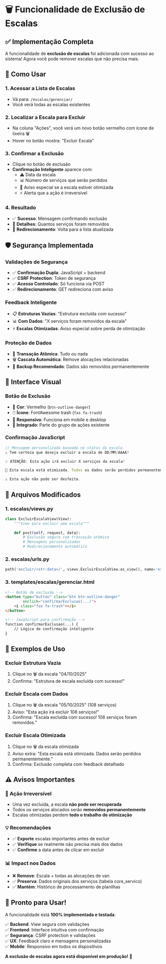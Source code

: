 # 🗑️ Funcionalidade de Exclusão de Escalas

## ✅ Implementação Completa

A funcionalidade de **exclusão de escalas** foi adicionada com sucesso ao sistema! Agora você pode remover escalas que não precisa mais.

## 🎯 Como Usar

### 1. **Acessar a Lista de Escalas**
- Vá para: `/escalas/gerenciar/`
- Você verá todas as escalas existentes

### 2. **Localizar a Escala para Excluir**
- Na coluna "Ações", você verá um novo botão vermelho com ícone de lixeira 🗑️
- Hover no botão mostra: "Excluir Escala"

### 3. **Confirmar a Exclusão**
- Clique no botão de exclusão
- **Confirmação Inteligente** aparece com:
  - ⚠️ Data da escala
  - 📊 Número de serviços que serão perdidos
  - 🎯 Aviso especial se a escala estiver otimizada
  - ⚡ Alerta que a ação é irreversível

### 4. **Resultado**
- ✅ **Sucesso**: Mensagem confirmando exclusão
- 🔢 **Detalhes**: Quantos serviços foram removidos
- 🔄 **Redirecionamento**: Volta para a lista atualizada

## 🛡️ Segurança Implementada

### **Validações de Segurança**
- ✅ **Confirmação Dupla**: JavaScript + backend
- ✅ **CSRF Protection**: Token de segurança
- ✅ **Acesso Controlado**: Só funciona via POST
- ✅ **Redirecionamento**: GET redireciona com aviso

### **Feedback Inteligente**
- 📋 **Estruturas Vazias**: "Estrutura excluída com sucesso"
- 📊 **Com Dados**: "X serviços foram removidos da escala"
- ⚡ **Escalas Otimizadas**: Aviso especial sobre perda de otimização

### **Proteção de Dados**
- 🔄 **Transação Atômica**: Tudo ou nada
- 🗑️ **Cascata Automática**: Remove alocações relacionadas
- 💾 **Backup Recomendado**: Dados são removidos permanentemente

## 🎨 Interface Visual

### **Botão de Exclusão**
- 🎨 **Cor**: Vermelho (`btn-outline-danger`)
- 🖱️ **Ícone**: FontAwesome trash (`fas fa-trash`)
- 📱 **Responsivo**: Funciona em mobile e desktop
- 🔄 **Integrado**: Parte do grupo de ações existente

### **Confirmação JavaScript**
```javascript
// Mensagem personalizada baseada no status da escala
⚠️ Tem certeza que deseja excluir a escala de DD/MM/AAAA?

💡 ATENÇÃO: Esta ação irá excluir X serviços da escala!

🎯 Esta escala está otimizada. Todos os dados serão perdidos permanentemente.

⚠️ Esta ação não pode ser desfeita.
```

## 📁 Arquivos Modificados

### **1. escalas/views.py**
```python
class ExcluirEscalaView(View):
    """View para excluir uma escala"""
    
    def post(self, request, data):
        # Exclusão segura com transação atômica
        # Mensagens personalizadas
        # Redirecionamento automático
```

### **2. escalas/urls.py**
```python
path('excluir/<str:data>/', views.ExcluirEscalaView.as_view(), name='excluir_escala'),
```

### **3. templates/escalas/gerenciar.html**
```html
<!-- Botão de exclusão -->
<button type="button" class="btn btn-outline-danger" 
        onclick="confirmarExclusao(...)">
    <i class="fas fa-trash"></i>
</button>

<!-- JavaScript para confirmação -->
function confirmarExclusao(...) {
    // Lógica de confirmação inteligente
}
```

## 🚀 Exemplos de Uso

### **Excluir Estrutura Vazia**
1. Clique no 🗑️ da escala "04/10/2025"
2. Confirma: "Estrutura de escala excluída com sucesso!"

### **Excluir Escala com Dados**
1. Clique no 🗑️ da escala "05/10/2025" (108 serviços)
2. Aviso: "Esta ação irá excluir 108 serviços!"
3. Confirma: "Escala excluída com sucesso! 108 serviços foram removidos."

### **Excluir Escala Otimizada**
1. Clique no 🗑️ da escala otimizada
2. Aviso extra: "Esta escala está otimizada. Dados serão perdidos permanentemente."
3. Confirma: Exclusão completa com feedback detalhado

## ⚠️ Avisos Importantes

### **🚨 Ação Irreversível**
- Uma vez excluída, a escala **não pode ser recuperada**
- Todos os serviços alocados serão **removidos permanentemente**
- Escalas otimizadas perdem **todo o trabalho de otimização**

### **💡 Recomendações**
- ✅ **Exporte** escalas importantes antes de excluir
- ✅ **Verifique** se realmente não precisa mais dos dados
- ✅ **Confirme** a data antes de clicar em excluir

### **📊 Impact nos Dados**
- ❌ **Remove**: Escala + todas as alocações de van
- ✅ **Preserva**: Dados originais dos serviços (tabela core_servico)
- ✅ **Mantém**: Histórico de processamento de planilhas

## 🎉 Pronto para Usar!

A funcionalidade está **100% implementada e testada**:

✅ **Backend**: View segura com validações  
✅ **Frontend**: Interface intuitiva com confirmação  
✅ **Segurança**: CSRF protection e validações  
✅ **UX**: Feedback claro e mensagens personalizadas  
✅ **Mobile**: Responsivo em todos os dispositivos  

**A exclusão de escalas agora está disponível em produção!** 🚀